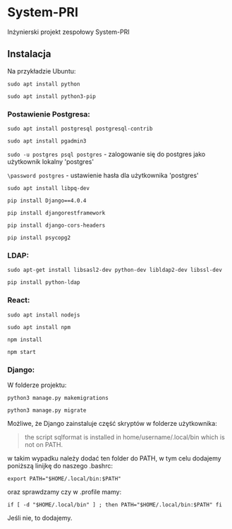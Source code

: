 # System-PRI

Inżynierski projekt zespołowy System-PRI

## Instalacja

Na przykładzie Ubuntu:

`sudo apt install python`

`sudo apt install python3-pip`

### Postawienie Postgresa:

`sudo apt install postgresql postgresql-contrib`

`sudo apt install pgadmin3`

`sudo -u postgres psql postgres` - zalogowanie się do postgres jako użytkownik lokalny 'postgres'

`\password postgres` - ustawienie hasła dla użytkownika 'postgres'

`sudo apt install libpq-dev`

`pip install Django==4.0.4`

`pip install djangorestframework`

`pip install django-cors-headers`

`pip install psycopg2`

### LDAP:

`sudo apt-get install libsasl2-dev python-dev libldap2-dev libssl-dev`

`pip install python-ldap`

### React:

`sudo apt install nodejs`

`sudo apt install npm`

`npm install`

`npm start`

### Django:

W folderze projektu:

`python3 manage.py makemigrations`

`python3 manage.py migrate`

Możliwe, że Django zainstaluje część skryptów w folderze użytkownika:

>the script sqlformat is installed in home/username/.local/bin which is not on PATH.

w takim wypadku należy dodać ten folder do PATH, w tym celu dodajemy poniższą linijkę do naszego .bashrc:

`export PATH="$HOME/.local/bin:$PATH"`

oraz sprawdzamy czy w .profile mamy:

`if [ -d "$HOME/.local/bin" ] ; then
    PATH="$HOME/.local/bin:$PATH"
fi`

Jeśli nie, to dodajemy.
